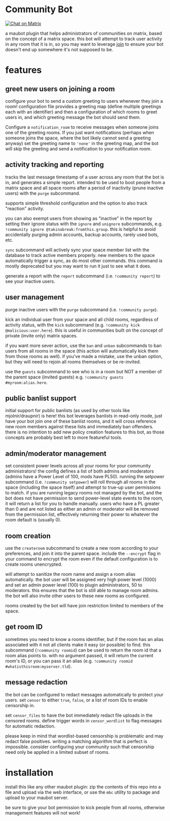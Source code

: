# Community Bot
[![Chat on Matrix](https://img.shields.io/badge/chat_on_matrix-%23dev:mssj.me-green)](https://matrix.to/#/#dev:mssj.me)

a maubot plugin that helps administrators of communities on matrix, based on the concept of a matrix space. this bot
will attempt to track user activity in any room that it is in, so you may want to leverage
[join](https://github.com/williamkray/maubot-join) to ensure your bot doesn't end up somewhere it's not supposed to be.

# features

## greet new users on joining a room

configure your bot to send a custom greeting to users whenever they join a room! configuration file provides a greeting
map (define multiple greetings each with an identifier) and then a configuration of which rooms to greet users in, and
which greeting message the bot should send them.

Configure a `notification_room` to receive messages when someone joins one of the greeting rooms. If you just want
notifications (perhaps when someone joins the space, where the bot likely cannot send a greeting anyway) set the
greeting name to `'none'` in the greeting map, and the bot will skip the greeting and send a notification to your
notification room.

## activity tracking and reporting

tracks the last message timestamp of a user across any room that the bot is in, and generates a simple report. intended
to be used to boot people from a matrix space and all space rooms after a period of inactivity (prune inactive users)
with the `purge` subcommand.

supports simple threshold configuration and the option to also track "reaction" activity. 

you can also exempt users from showing as "inactive" in the report by setting their ignore status with the `ignore` and
`unignore` subcommands, e.g. `!community ignore @takinabreak:fromthis.group`. this is helpful to avoid accidentally
purging admin accounts, backup accounts, rarely used bots, etc.

`sync` subcommand will actively sync your space member list with the database to track active members properly. new
members to the space automatically trigger a sync, as do most other commands. this command is mostly deprecated but you
may want to run it just to see what it does.

generate a report with the `report` subcommand (i.e. `!community report`) to see your inactive users. 

## user management

purge inactive users with the `purge` subcommand (i.e. `!community purge`).

kick an individual user from your space and all child rooms, regardless of activity status, with the `kick` subcommand
(e.g. `!community kick @malicious:user.here`). this is useful in communities built on the concept of private (invite
only) matrix spaces.

if you want more sever action, use the `ban` and `unban` subcommands to ban users from all rooms in the space (this action
will automatically kick them from those rooms as well). if you've made a mistake, use the unban option, but they will
need to rejoin all rooms themselves or be re-invited.

use the `guests` subcommand to see who is in a room but NOT a member of the parent space (invited guests) e.g.
`!community guests #myroom:alias.here`.

## public banlist support

initial support for public banlists (as used by other tools like mjolnir/draupnir) is here! this bot leverages
banlists in read-only mode, just have your bot join one of these banlist rooms, and it will cross reference new room
members against these lists and immediately ban offenders. there is no intention to add new policy creation features
to this bot, as those concepts are probably best left to more featureful tools.

## admin/moderator management

set consistent power levels across all your rooms for your community administrators! the config defines a list of both
admins and moderators (admins have a Power Level of 100, mods have PL50). running the setpower subcommand (i.e.
`!community setpower`) will roll through all rooms in the space (including the space itself) and attempt to true-up user
permissions to match. if you are running legacy rooms not managed by the bot, and the bot does not have permission to
send power-level state events to the room, it will return a list for you to handle manually. users who have a PL greater
than 0 and are not listed as either an admin or moderator will be removed from the permission list, effectively
returning their power to whatever the room default is (usually 0).

## room creation

use the `createroom` subcommand to create a new room according to your preferences, and join it into the parent space.
include the `--encrypt` flag in your command to encrypt the room even if the default configuration is to create rooms
unencrypted.

will attempt to sanitize the room name and assign a room alias automatically. the bot user will be assigned very high
power level (1000) and set an admin power level (100) to plugin administrators, 50 to moderators. this ensures that the
bot is still able to manage room admins. the bot will also invite other users to these new rooms as configured.

rooms created by the bot will have join restriction limited to members of the space.

## get room ID

sometimes you need to know a rooms identifier, but if the room has an alias associated with it not all clients make it
easy (or possible) to find. this subcommand (`!community roomid`) can be used to return the room id that a room alias
points to. with no argument passed, it will return the current room's ID, or you can pass it an alias (e.g. `!community
roomid #whatisthisroom:myserver.tld`).

## message redaction

the bot can be configured to redact messages automatically to protect your users. set `censor` to either `true`,
`false`, or a list of room IDs to enable censorship in.

set `censor_files` to have the bot immediately redact file uploads in the censored rooms. define trigger words in
`censor_wordlist` to flag messages for automatic redaction.

please keep in mind that wordlist-based censorship is problematic and may redact false positives. writing a matching
algorithm that is perfect is impossible. consider configuring your community such that censorship need only be applied
in a limited subset of rooms.

# installation

install this like any other maubot plugin: zip the contents of this repo into a file and upload via the web interface,
or use the `mbc` utility to package and upload to your maubot server. 

be sure to give your bot permission to kick people from all rooms, otherwise management features will not work!
